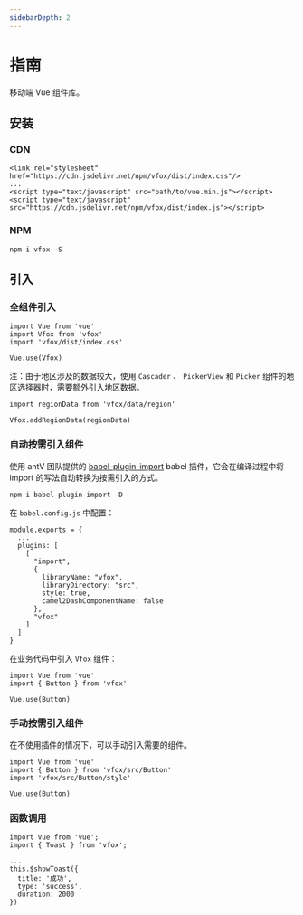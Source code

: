 ```yaml
---
sidebarDepth: 2
---
```


# 指南

移动端 Vue 组件库。

## 安装

### CDN

```
<link rel="stylesheet" href="https://cdn.jsdelivr.net/npm/vfox/dist/index.css"/>
...
<script type="text/javascript" src="path/to/vue.min.js"></script>
<script type="text/javascript" src="https://cdn.jsdelivr.net/npm/vfox/dist/index.js"></script>
```

### NPM

```
npm i vfox -S
```

## 引入

### 全组件引入

```
import Vue from 'vue'
import Vfox from 'vfox'
import 'vfox/dist/index.css'

Vue.use(Vfox)

```

注：由于地区涉及的数据较大，使用 `Cascader` 、 `PickerView` 和 `Picker` 组件的地区选择器时，需要额外引入地区数据。

```
import regionData from 'vfox/data/region'

Vfox.addRegionData(regionData)
```

### 自动按需引入组件

使用 antV 团队提供的 [babel-plugin-import](https://github.com/ant-design/babel-plugin-import) babel 插件，它会在编译过程中将 import 的写法自动转换为按需引入的方式。

```
npm i babel-plugin-import -D
```

在 `babel.config.js` 中配置：

```
module.exports = {
  ...
  plugins: [
    [
      "import",
      {
        libraryName: "vfox",
        libraryDirectory: "src",
        style: true,
        camel2DashComponentName: false
      },
      "vfox"
    ]
  ]
}
```

在业务代码中引入 `Vfox` 组件：

```
import Vue from 'vue'
import { Button } from 'vfox'

Vue.use(Button)
```

### 手动按需引入组件

在不使用插件的情况下，可以手动引入需要的组件。

```
import Vue from 'vue'
import { Button } from 'vfox/src/Button'
import 'vfox/src/Button/style'

Vue.use(Button)
```

### 函数调用

```
import Vue from 'vue';
import { Toast } from 'vfox';

...
this.$showToast({
  title: '成功',
  type: 'success',
  duration: 2000
})
```
